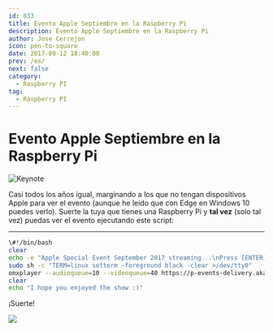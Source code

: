 ```yaml
---
id: 833
title: Evento Apple Septiembre en la Raspberry Pi
description: Evento Apple Septiembre en la Raspberry Pi
author: Jose Cerrejon
icon: pen-to-square
date: 2017-09-12 18:40:00
prev: /es/
next: false
category:
  - Raspberry PI
tag:
  - Raspberry PI
---
```


# Evento Apple Septiembre en la Raspberry Pi

![Keynote](/images/2017/09/keynote_Sep2k17.jpg)

Casi todos los años igual, marginando a los que no tengan dispositivos Apple para ver el evento (aunque he leído que con Edge en Windows 10 puedes verlo). Suerte la tuya que tienes una Raspberry Pi y **tal vez** (solo tal vez) puedas ver el evento ejecutando este script:

- - -
```bash
\#!/bin/bash
clear
echo -e "Apple Special Event September 2017 streaming...\nPress [ENTER] to continue"
sudo sh -c "TERM=linux setterm -foreground black -clear >/dev/tty0"
omxplayer --audioqueue=10 --videoqueue=40 https://p-events-delivery.akamaized.net/17oiubaewrvouhboiubasdfv09/m3u8/atv_mvp.m3u8
clear
echo "I hope you enjoyed the show :)"
```

¡Suerte!

<a href="/post.php?id=832"><img src="/images/2017/09/RPi_20SEPT_min.png" /></a>
